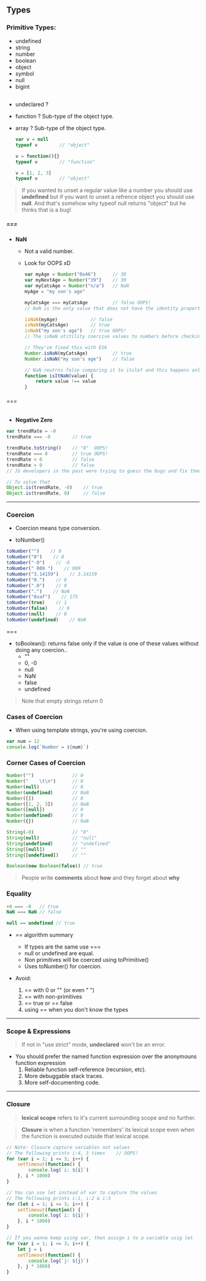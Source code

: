 ## Types
### Primitive Types:
- undefined
- string
- number
- boolean
- object
- symbol
- null
- bigint
##
- undeclared ? 
- function ? Sub-type of the object type.
- array ? Sub-type of the object type.

    ```javascript
    var v = null
    typeof v        // "object"

    v = function(){}
    typeof v        // "function"

    v = [1, 2, 3]
    typeof v        // "object"
    ```

 > If you wanted to unset a regular value like a number you should use **undefined** but if you want to unset a refrence object you should use **null**. And that's somehow why typeof null returns "object" but he thinks that is a bug!

##### ===
-  **NaN**
    -  Not a valid number. 
    - Look for OOPS xD

        ```javascript
        var myAge = Number("0o46")      // 38
        var myNextAge = Number("39")    // 39
        var myCatsAge = Number("n/a")   // NaN
        myAge = "my son's age"

        myCatsAge === myCatsAge         // false OOPS!
        // NaN is the only value that does not have the identity property meaning that its not equal to itself!

        isNaN(myAge)            // false
        isNaN(myCatsAge)        // true
        isNaN("my son's age")   // true OOPS!
        // The isNaN utitility coercive values to numbers before checking if they're NaN!

        // They've fixed this with ES6
        Number.isNaN(myCatsAge)         // true
        Number.isNaN("my son's age")    // false

        // NaN reutrns false comparing it to itslef and this happens only with NaN in JS.
        function isItNaN(value) {
            return value !== value
        }
        ```
###### ===
-  **Negative Zero**
```javascript
var trendRate = -0
trendRate === -0        // true

trendRate.toString()    // "0"  OOPS!
trendRate === 0         // true OOPS!
trendRate < 0           // false
trendRate > 0           // false
// JS developers in the past were trying to guess the bugs and fix them themselves!

// To solve that
Object.is(trendRate, -0)    // true
Object.is(trendRate, 0)     // false
```

---
### Coercion
- Coercion means type conversion.

- toNumber()
```javascript
toNumber("")    // 0
toNumber("0")    // 0
toNumber("-0")    // -0
toNumber(" 009 ")    // 009
toNumber("3.14159")    // 3.14159
toNumber("0.")    // 0
toNumber(".0")    // 0
toNumber(".")    // NaN
toNumber("0xaf")    // 175
toNumber(true)    // 1
toNumber(false)    // 0
toNumber(null)    // 0
toNumber(undefined)    // NaN
```
 ===
 - toBoolean(): returns false only if the value is one of these values without doing any coercion..
    - ""
    - 0, -0
    - null
    - NaN
    - false
    - undefined
> Note that empty strings return 0

### Cases of Coercion
- When using template strings, you're using coercion.
```javascript
var num = 12
console.log(`Number = ${num}`)
```

### Corner Cases of Coercion
```javascript
Number("")              // 0
Number("    \t\n")      // 0
Number(null)            // 0
Number(undefined)       // NaN
Number([])              // 0
Number([1, 2, 3])       // NaN
Number([null])          // 0
Number(undefined)       // 0
Number({})              // NaN

String(-0)              // "0"
String(null)            // "null"
String(undefined)       // "undefined"
String([null])          // ""
String([undefined])     // ""

Boolean(new Boolean(false)) // true
```

> People write **comments** about **how** and they forget about **why**

### Equality
```javascript
+0 === -0   // true
NaN === NaN // false

null == undefined // true
```

- == algorithm summary
    - If types are the same use ===
    - null or undefined are equal.
    - Non primitives will be coerced using toPrimitive()
    - Uses toNumber() for coercion.

- Avoid:
    1. == with 0 or "" (or even "  ")
    2. == with non-primitives
    3. == true or == false
    4. using == when you don't know the types


---
### Scope & Expressions
> If not in "use strict" mode, **undeclared** won't be an error.

- You should prefer the named function expression over the anonymouns function expression
    1. Reliable function self-reference (recursion, etc).
    2. More debuggable stack traces.
    3. More self-documenting code.

---
### Closure
> **lexical scope** refers to it's current surrounding scope and no further.

> **Closure** is when a function 'remembers' its lexical scope even when the function is executed outside that lexical scope.

```javascript
// Note: Closure capture variables not values
// The following prints i:4, 3 times    // OOPS!
for (var i = 1; i <= 3; i++) {
    setTimeout(function() {
        console.log(`i: ${i}`)
    }, i * 1000)
}

// You can use let instead of var to capture the values
// The following prints i:1, i:2 & i:3
for (let i = 1; i <= 3; i++) {
    setTimeout(function() {
        console.log(`i: ${i}`)
    }, i * 1000)
}

// If you wanna keep using var, then assign i to a variable usig let
for (var i = 1; i <= 3; i++) {
    let j = i
    setTimeout(function() {
        console.log(`j: ${j}`)
    }, j * 1000)
}
```

